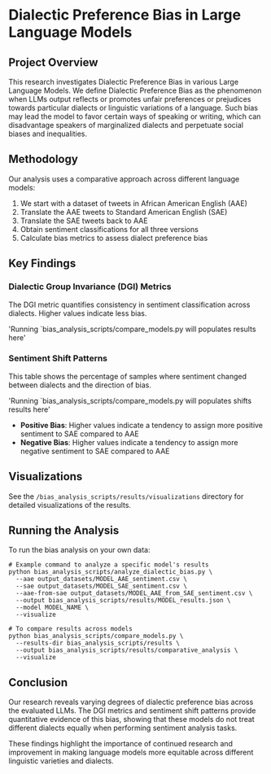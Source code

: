 # Dialectic Preference Bias in Large Language Models

## Project Overview

This research investigates Dialectic Preference Bias in various Large Language Models. We define Dialectic Preference Bias as the phenomenon when LLMs output reflects or promotes unfair preferences or prejudices towards particular dialects or linguistic variations of a language. Such bias may lead the model to favor certain ways of speaking or writing, which can disadvantage speakers of marginalized dialects and perpetuate social biases and inequalities.

## Methodology

Our analysis uses a comparative approach across different language models:

1. We start with a dataset of tweets in African American English (AAE)
2. Translate the AAE tweets to Standard American English (SAE)
3. Translate the SAE tweets back to AAE
4. Obtain sentiment classifications for all three versions
5. Calculate bias metrics to assess dialect preference bias

## Key Findings

### Dialectic Group Invariance (DGI) Metrics

The DGI metric quantifies consistency in sentiment classification across dialects. Higher values indicate less bias.

'Running `bias_analysis_scripts/compare_models.py will populates results here'

### Sentiment Shift Patterns

This table shows the percentage of samples where sentiment changed between dialects and the direction of bias.

'Running `bias_analysis_scripts/compare_models.py will populates shifts results here'

* **Positive Bias**: Higher values indicate a tendency to assign more positive sentiment to SAE compared to AAE
* **Negative Bias**: Higher values indicate a tendency to assign more negative sentiment to SAE compared to AAE

## Visualizations

See the `/bias_analysis_scripts/results/visualizations` directory for detailed visualizations of the results.

## Running the Analysis

To run the bias analysis on your own data:

```
# Example command to analyze a specific model's results
python bias_analysis_scripts/analyze_dialectic_bias.py \
  --aae output_datasets/MODEL_AAE_sentiment.csv \
  --sae output_datasets/MODEL_SAE_sentiment.csv \
  --aae-from-sae output_datasets/MODEL_AAE_from_SAE_sentiment.csv \
  --output bias_analysis_scripts/results/MODEL_results.json \
  --model MODEL_NAME \
  --visualize

# To compare results across models
python bias_analysis_scripts/compare_models.py \
  --results-dir bias_analysis_scripts/results \
  --output bias_analysis_scripts/results/comparative_analysis \
  --visualize
```

## Conclusion

Our research reveals varying degrees of dialectic preference bias across the evaluated LLMs. The DGI metrics and sentiment shift patterns provide quantitative evidence of this bias, showing that these models do not treat different dialects equally when performing sentiment analysis tasks.

These findings highlight the importance of continued research and improvement in making language models more equitable across different linguistic varieties and dialects.